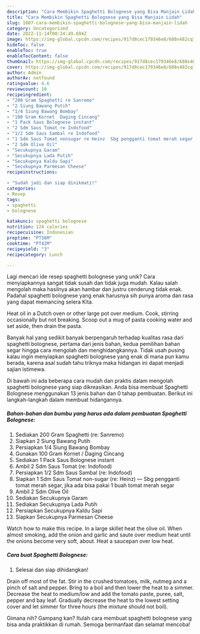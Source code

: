 ```yaml
---
description: "Cara Membikin Spaghetti Bolognese yang Bisa Manjain Lidah"
title: "Cara Membikin Spaghetti Bolognese yang Bisa Manjain Lidah"
slug: 1807-cara-membikin-spaghetti-bolognese-yang-bisa-manjain-lidah
category: Uncategorized
date: 2022-11-14T00:24:49.694Z
image: https://img-global.cpcdn.com/recipes/917d8cec179346e8/680x482cq70/spaghetti-bolognese-foto-resep-utama.jpg
hideToc: false
enableToc: true
enableTocContent: false
thumbnail: https://img-global.cpcdn.com/recipes/917d8cec179346e8/680x482cq70/spaghetti-bolognese-foto-resep-utama.jpg
cover: https://img-global.cpcdn.com/recipes/917d8cec179346e8/680x482cq70/spaghetti-bolognese-foto-resep-utama.jpg
author: Admin
authorAv: notfound
ratingvalue: 4.6
reviewcount: 10
recipeingredient:
- "200 Gram Spaghetti re Sanremo"
- "2 Siung Bawang Putih"
- "1/4 Siung Bawang Bombay"
- "100 Gram Kornet  Daging Cincang"
- "1 Pack Saus Bolognese instant"
- "2 Sdm Saus Tomat re Indofood"
- "1/2 Sdm Saus Sambal re Indofood"
- "1 Sdm Saus Tomat nonsugar re Heinz  Sbg pengganti tomat merah segar jika ada bisa pakai 1 buah tomat merah segar"
- "2 Sdm Olive Oil"
- "Secukupnya Garam"
- "Secukupnya Lada Putih"
- "Secukupnya Kaldu Sapi"
- "Secukupnya Parmesan Cheese"
recipeinstructions:

- "Sudah jadi dan siap dinikmati!"
categories:
- Resep
tags:
- spaghetti
- bolognese

katakunci: spaghetti bolognese 
nutrition: 124 calories
recipecuisine: Indonesian
preptime: "PT36M"
cooktime: "PT42M"
recipeyield: "3"
recipecategory: Lunch

---
```





Lagi mencari ide resep spaghetti bolognese yang unik? Cara menyiapkannya sangat tidak susah dan tidak juga mudah. Kalau salah mengolah maka hasilnya akan hambar dan justru cenderung tidak enak. Padahal spaghetti bolognese yang enak harusnya sih punya aroma dan rasa yang dapat memancing selera Kita.





Heat oil in a Dutch oven or other large pot over medium. Cook, stirring occasionally but not breaking. Scoop out a mug of pasta cooking water and set aside, then drain the pasta.

Banyak hal yang sedikit banyak berpengaruh terhadap kualitas rasa dari spaghetti bolognese, pertama dari jenis bahan, kedua pemilihan bahan segar hingga cara mengolah dan menghidangkannya. Tidak usah pusing kalau ingin menyiapkan spaghetti bolognese yang enak di mana pun kamu berada, karena asal sudah tahu triknya maka hidangan ini dapat menjadi sajian istimewa.






Di bawah ini ada beberapa cara mudah dan praktis dalam mengolah spaghetti bolognese yang siap dikreasikan. Anda bisa membuat Spaghetti Bolognese menggunakan 13 jenis bahan dan 0 tahap pembuatan. Berikut ini langkah-langkah dalam membuat hidangannya.

<!--inarticleads1-->

##### Bahan-bahan dan bumbu yang harus ada dalam pembuatan Spaghetti Bolognese:

1. Sediakan 200 Gram Spaghetti (re: Sanremo)
1. Siapkan 2 Siung Bawang Putih
1. Persiapkan 1/4 Siung Bawang Bombay
1. Gunakan 100 Gram Kornet / Daging Cincang
1. Sediakan 1 Pack Saus Bolognese instant
1. Ambil 2 Sdm Saus Tomat (re: Indofood)
1. Persiapkan 1/2 Sdm Saus Sambal (re: Indofood)
1. Siapkan 1 Sdm Saus Tomat non-sugar (re: Heinz) — Sbg pengganti tomat merah segar, jika ada bisa pakai 1 buah tomat merah segar
1. Ambil 2 Sdm Olive Oil
1. Sediakan Secukupnya Garam
1. Sediakan Secukupnya Lada Putih
1. Persiapkan Secukupnya Kaldu Sapi
1. Siapkan Secukupnya Parmesan Cheese


Watch how to make this recipe. In a large skillet heat the olive oil. When almost smoking, add the onion and garlic and saute over medium heat until the onions become very soft, about. Heat a saucepan over low heat. 

<!--inarticleads2-->

##### Cara buat Spaghetti Bolognese:


1. Selesai dan siap dihidangkan!

Drain off most of the fat. Stir in the crushed tomatoes, milk, nutmeg and a pinch of salt and pepper. Bring to a boil and then lower the heat to a simmer. Decrease the heat to medium/low and add the tomato paste, puree, salt, pepper and bay leaf. Gradually decrease the heat to the lowest setting cover and let simmer for three hours (the mixture should not boil). 

Gimana nih? Gampang kan? Itulah cara membuat spaghetti bolognese yang bisa anda praktikkan di rumah. Semoga bermanfaat dan selamat mencoba!

